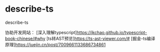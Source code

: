 # describe-ts

describe-ts

协助开发网站：
[深入理解typescript]<https://jkchao.github.io/typescript-book-chinese/#why>
[ts转AST预览]<https://ts-ast-viewer.com/#>
[掘金-ts编译原理]<https://juejin.cn/post/7009661133686734861>
